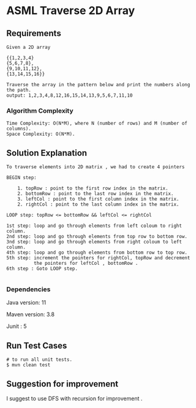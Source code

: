 # ASML Traverse 2D Array


## Requirements
```
Given a 2D array

{{1,2,3,4}
{5,6,7,8},
{9,10,11,12},
{13,14,15,16}}

Traverse the array in the pattern below and print the numbers along the path.
output: 1,2,3,4,8,12,16,15,14,13,9,5,6,7,11,10

```
### Algorithm Complexity
```
Time Complexity: O(N*M), where N (number of rows) and M (number of columns).
Space Complexity: O(N*M).
```
## Solution Explanation
```
To traverse elements into 2D matrix , we had to create 4 pointers 

BEGIN step:

    1. topRow : point to the first row index in the matrix.
    2. bottomRow : point to the last row index in the matrix.
    3. leftCol : point to the first column index in the matrix.
    2. rightCol : point to the last column index in the matrix.
    
LOOP step: topRow <= bottomRow && leftCol <= rightCol

1st step: loop and go through elements from left coloum to right column.
2nd step: loop and go through elements from top row to bottom row.
3nd step: loop and go through elements from right coloum to left column.
4th step: loop and go through elements from bottom row to top row.
5th step: increment the pointers for rightCol, topRow and decrement
          the pointers for leftCol , bottomRow .
6th step : Goto LOOP step.
    
```
### Dependencies

Java version: 11

Maven version: 3.8

Junit : 5


## Run Test Cases

```
# to run all unit tests.
$ mvn clean test
```

## Suggestion for improvement

I suggest to use DFS with recursion for improvement .
